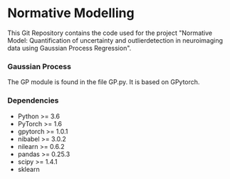 # Normative Modelling
This Git Repository contains the code used for the project "Normative Model: Quantification of uncertainty and outlierdetection in neuroimaging data using Gaussian Process Regression".

### Gaussian Process
The GP module is found in the file GP.py. It is based on GPytorch. 


### Dependencies

- Python >= 3.6
- PyTorch >= 1.6
- gpytorch >= 1.0.1
- nibabel >= 3.0.2
- nilearn >= 0.6.2
- pandas >= 0.25.3
- scipy >= 1.4.1
- sklearn


